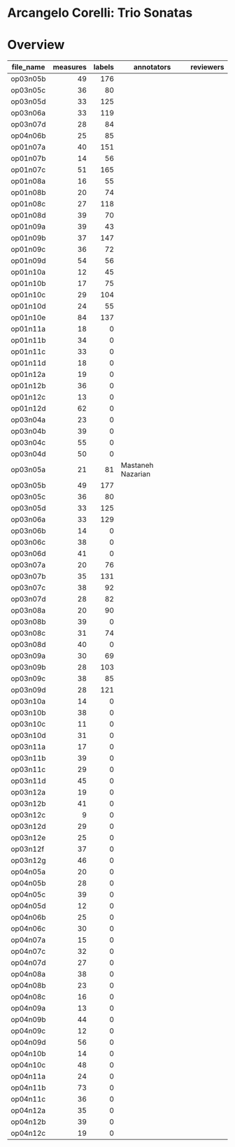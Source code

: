 # Arcangelo Corelli: Trio Sonatas 





# Overview
|file_name|measures|labels|   annotators    |reviewers|
|---------|-------:|-----:|-----------------|---------|
|op03n05b |      49|   176|                 |         |
|op03n05c |      36|    80|                 |         |
|op03n05d |      33|   125|                 |         |
|op03n06a |      33|   119|                 |         |
|op03n07d |      28|    84|                 |         |
|op04n06b |      25|    85|                 |         |
|op01n07a |      40|   151|                 |         |
|op01n07b |      14|    56|                 |         |
|op01n07c |      51|   165|                 |         |
|op01n08a |      16|    55|                 |         |
|op01n08b |      20|    74|                 |         |
|op01n08c |      27|   118|                 |         |
|op01n08d |      39|    70|                 |         |
|op01n09a |      39|    43|                 |         |
|op01n09b |      37|   147|                 |         |
|op01n09c |      36|    72|                 |         |
|op01n09d |      54|    56|                 |         |
|op01n10a |      12|    45|                 |         |
|op01n10b |      17|    75|                 |         |
|op01n10c |      29|   104|                 |         |
|op01n10d |      24|    55|                 |         |
|op01n10e |      84|   137|                 |         |
|op01n11a |      18|     0|                 |         |
|op01n11b |      34|     0|                 |         |
|op01n11c |      33|     0|                 |         |
|op01n11d |      18|     0|                 |         |
|op01n12a |      19|     0|                 |         |
|op01n12b |      36|     0|                 |         |
|op01n12c |      13|     0|                 |         |
|op01n12d |      62|     0|                 |         |
|op03n04a |      23|     0|                 |         |
|op03n04b |      39|     0|                 |         |
|op03n04c |      55|     0|                 |         |
|op03n04d |      50|     0|                 |         |
|op03n05a |      21|    81|Mastaneh Nazarian|         |
|op03n05b |      49|   177|                 |         |
|op03n05c |      36|    80|                 |         |
|op03n05d |      33|   125|                 |         |
|op03n06a |      33|   129|                 |         |
|op03n06b |      14|     0|                 |         |
|op03n06c |      38|     0|                 |         |
|op03n06d |      41|     0|                 |         |
|op03n07a |      20|    76|                 |         |
|op03n07b |      35|   131|                 |         |
|op03n07c |      38|    92|                 |         |
|op03n07d |      28|    82|                 |         |
|op03n08a |      20|    90|                 |         |
|op03n08b |      39|     0|                 |         |
|op03n08c |      31|    74|                 |         |
|op03n08d |      40|     0|                 |         |
|op03n09a |      30|    69|                 |         |
|op03n09b |      28|   103|                 |         |
|op03n09c |      38|    85|                 |         |
|op03n09d |      28|   121|                 |         |
|op03n10a |      14|     0|                 |         |
|op03n10b |      38|     0|                 |         |
|op03n10c |      11|     0|                 |         |
|op03n10d |      31|     0|                 |         |
|op03n11a |      17|     0|                 |         |
|op03n11b |      39|     0|                 |         |
|op03n11c |      29|     0|                 |         |
|op03n11d |      45|     0|                 |         |
|op03n12a |      19|     0|                 |         |
|op03n12b |      41|     0|                 |         |
|op03n12c |       9|     0|                 |         |
|op03n12d |      29|     0|                 |         |
|op03n12e |      25|     0|                 |         |
|op03n12f |      37|     0|                 |         |
|op03n12g |      46|     0|                 |         |
|op04n05a |      20|     0|                 |         |
|op04n05b |      28|     0|                 |         |
|op04n05c |      39|     0|                 |         |
|op04n05d |      12|     0|                 |         |
|op04n06b |      25|     0|                 |         |
|op04n06c |      30|     0|                 |         |
|op04n07a |      15|     0|                 |         |
|op04n07c |      32|     0|                 |         |
|op04n07d |      27|     0|                 |         |
|op04n08a |      38|     0|                 |         |
|op04n08b |      23|     0|                 |         |
|op04n08c |      16|     0|                 |         |
|op04n09a |      13|     0|                 |         |
|op04n09b |      44|     0|                 |         |
|op04n09c |      12|     0|                 |         |
|op04n09d |      56|     0|                 |         |
|op04n10b |      14|     0|                 |         |
|op04n10c |      48|     0|                 |         |
|op04n11a |      24|     0|                 |         |
|op04n11b |      73|     0|                 |         |
|op04n11c |      36|     0|                 |         |
|op04n12a |      35|     0|                 |         |
|op04n12b |      39|     0|                 |         |
|op04n12c |      19|     0|                 |         |
